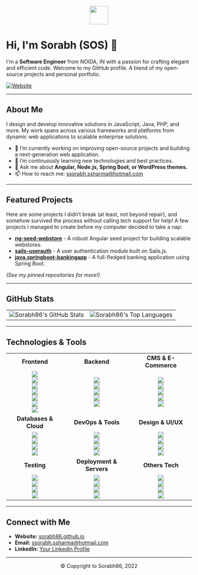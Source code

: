 <!-- Header Banner -->
<p align="center">
  <img src="https://sorabh86.github.io/logo-128x31.png" height="50">
</p>

# Hi, I'm Sorabh (SOS) 👋

I'm a **Software Engineer** from NOIDA, IN with a passion for crafting elegant and efficient code. Welcome to my GitHub profile. A blend of my open-source projects and personal portfolio.

[![Website](https://img.shields.io/badge/Visit-My%20Website-blue?style=for-the-badge&logo=firefox)](http://sorabh86.github.io)

---

## About Me

I design and develop innovative solutions in JavaScript, Java, PHP, and more. My work spans across various frameworks and platforms from dynamic web applications to scalable enterprise solutions.

- 🔭 I’m currently working on improving open-source projects and building a next-generation web application.
- 🌱 I’m continuously learning new technologies and best practices.
- 💬 Ask me about **Angular, Node.js, Spring Boot, or WordPress themes.**
- 📫 How to reach me: [ssorabh.ssharma@hotmail.com](mailto:ssorabh.ssharma@hotmail.com)

---

## Featured Projects

Here are some projects I didn’t break (at least, not beyond repair), and somehow survived the process without calling tech support for help! A few projects I managed to create before my computer decided to take a nap:

- [**ng-seed-webstore**](https://github.com/sorabh86/ng-seed-webstore) - A robust Angular seed project for building scalable webstores.
- [**sails-userauth**](https://github.com/sorabh86/sails-userauth) - A user authentication module built on Sails.js.
- [**java.springboot-bankingapp**](https://github.com/sorabh86/java.springboot-bankingapp) - A full-fledged banking application using Spring Boot.

*(See my pinned repositories for more!)*

---

## GitHub Stats

<table align="center">
  <tr>
    <td>
      <img src="https://github-readme-stats.vercel.app/api?username=sorabh86&show_icons=true&theme=default" alt="Sorabh86's GitHub Stats" />
    </td>
    <td>
      <img src="https://github-readme-stats.vercel.app/api/top-langs/?username=sorabh86&layout=pie&theme=default" alt="Sorabh86's Top Languages" />
    </td>
  </tr>
</table>

---

## Technologies & Tools

<table>
  <tr>
    <td align="center"><strong>Frontend</strong></td>
    <td align="center"><strong>Backend</strong></td>
    <td align="center"><strong>CMS & E-Commerce</strong></td>
  </tr>
  <tr>
    <td align="center">
      <img src="https://img.shields.io/badge/React-61DAFB?style=for-the-badge&logo=react&logoColor=black" /><br />
      <img src="https://img.shields.io/badge/Next.js-000000?style=for-the-badge&logo=nextdotjs&logoColor=white" /><br />
      <img src="https://img.shields.io/badge/Angular-red?style=for-the-badge&logo=angular&logoColor=white" /><br />
      <img src="https://img.shields.io/badge/Tailwind%20CSS-38B2AC?style=for-the-badge&logo=tailwindcss&logoColor=white" /><br />
      <img src="https://img.shields.io/badge/TypeScript-3178C6?style=for-the-badge&logo=typescript&logoColor=white" /><br />
      <img src="https://img.shields.io/badge/CSS-1572B6?style=for-the-badge&logo=css3&logoColor=white" /><br />
      <img src="https://img.shields.io/badge/Sass-CC6699?style=for-the-badge&logo=sass&logoColor=white" />
    </td>
    <td align="center">
      <img src="https://img.shields.io/badge/Node.js-339933?style=for-the-badge&logo=nodedotjs&logoColor=white" /><br />
      <img src="https://img.shields.io/badge/Express.js-404D59?style=for-the-badge&logo=express&logoColor=white" /><br />
      <img src="https://img.shields.io/badge/Spring%20Boot-6DB33F?style=for-the-badge&logo=springboot&logoColor=white" /><br />
      <img src="https://img.shields.io/badge/PHP-777BB4?style=for-the-badge&logo=php&logoColor=white" /><br />
      <img src="https://img.shields.io/badge/Laravel-FF2D20?style=for-the-badge&logo=laravel&logoColor=white" />
    </td>
    <td align="center">
      <img src="https://img.shields.io/badge/WordPress-21759B?style=for-the-badge&logo=wordpress&logoColor=white" /><br />
      <img src="https://img.shields.io/badge/WooCommerce-96588A?style=for-the-badge&logo=woocommerce&logoColor=white" /><br />
      <img src="https://img.shields.io/badge/Shopify-7AB55C?style=for-the-badge&logo=shopify&logoColor=white" /><br />
      <img src="https://img.shields.io/badge/Joomla-1E7B2B?style=for-the-badge&logo=joomla&logoColor=white" /><br />
      <img src="https://img.shields.io/badge/Drupal-0077B5?style=for-the-badge&logo=drupal&logoColor=white" />
    </td>
  </tr>
  <tr>
    <td align="center"><strong>Databases & Cloud</strong></td>
    <td align="center"><strong>DevOps & Tools</strong></td>
    <td align="center"><strong>Design & UI/UX</strong></td>
  </tr>
  <tr>
    <td align="center">
      <img src="https://img.shields.io/badge/MongoDB-47A248?style=for-the-badge&logo=mongodb&logoColor=white" /><br />
      <img src="https://img.shields.io/badge/PostgreSQL-316192?style=for-the-badge&logo=postgresql&logoColor=white" /><br />
      <img src="https://img.shields.io/badge/Firebase-FFCA28?style=for-the-badge&logo=firebase&logoColor=black" /><br />
      <img src="https://img.shields.io/badge/MySQL-4479A1?style=for-the-badge&logo=mysql&logoColor=white" />
    </td>
    <td align="center">
      <img src="https://img.shields.io/badge/Docker-2496ED?style=for-the-badge&logo=docker&logoColor=white" /><br />
      <img src="https://img.shields.io/badge/Git-F05032?style=for-the-badge&logo=git&logoColor=white" /><br />
      <img src="https://img.shields.io/badge/GitHub-181717?style=for-the-badge&logo=github&logoColor=white" /><br />
      <img src="https://img.shields.io/badge/VS%20Code-007ACC?style=for-the-badge&logo=visualstudiocode&logoColor=white" />
    </td>
    <td align="center">
      <img src="https://img.shields.io/badge/GIMP-5C5C5C?style=for-the-badge&logo=gimp&logoColor=white" /><br />
      <img src="https://img.shields.io/badge/Inkscape-000000?style=for-the-badge&logo=inkscape&logoColor=white" /><br />
      <img src="https://img.shields.io/badge/Sketch-F7B500?style=for-the-badge&logo=sketch&logoColor=white" /><br />
      <img src="https://img.shields.io/badge/Figma-F24E1E?style=for-the-badge&logo=figma&logoColor=white" />
    </td>
  </tr>
  <tr>
    <td align="center"><strong>Testing</strong></td>
    <td align="center"><strong>Deployment & Servers</strong></td>
    <td align="center"><strong>Others Tech</strong></td>
  </tr>
  <tr>
    <td align="center">
      <img src="https://img.shields.io/badge/Jest-C21325?style=for-the-badge&logo=jest&logoColor=white" /><br />
      <img src="https://img.shields.io/badge/Mocha-8D6748?style=for-the-badge&logo=mocha&logoColor=white" /><br />
      <img src="https://img.shields.io/badge/Chai-A30701?style=for-the-badge&logo=chai&logoColor=white" /><br />
      <img src="https://img.shields.io/badge/Cypress-17202C?style=for-the-badge&logo=cypress&logoColor=white" />
    </td>
    <td align="center">
      <img src="https://img.shields.io/badge/AWS-232F3E?style=for-the-badge&logo=amazonaws&logoColor=white" /><br />
      <img src="https://img.shields.io/badge/Heroku-430098?style=for-the-badge&logo=heroku&logoColor=white" /><br />
      <img src="https://img.shields.io/badge/Netlify-00C7B7?style=for-the-badge&logo=netlify&logoColor=white" /><br />
      <img src="https://img.shields.io/badge/Vercel-000000?style=for-the-badge&logo=vercel&logoColor=white" />
    </td>
    <td align="center">
      <img src="https://img.shields.io/badge/Blender-F5792A?style=for-the-badge&logo=blender&logoColor=white" /><br />
      <img src="https://img.shields.io/badge/Godot-355C7D?style=for-the-badge&logo=godotengine&logoColor=white" /><br />
      <img src="https://img.shields.io/badge/C-00599C?style=for-the-badge&logo=c&logoColor=white" /><br />
      <img src="https://img.shields.io/badge/C%2B%2B-00599C?style=for-the-badge&logo=cplusplus&logoColor=white" />
    </td>
  </tr>
</table>

---

## Connect with Me

- **Website:** [sorabh86.github.io](http://sorabh86.github.io)
- **Email:** [ssorabh.ssharma@hotmail.com](mailto:ssorabh.ssharma@hotmail.com)
- **LinkedIn:** [Your LinkedIn Profile](https://www.linkedin.com/in/sorabh86/)

---

<!-- Footer -->
<p align="center">
  © Copyright to Sorabh86, 2022
</p>
